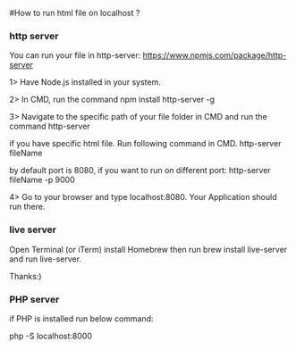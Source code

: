 #How to run html file on localhost ?

### http server

You can run your file in http-server: https://www.npmjs.com/package/http-server

1> Have Node.js installed in your system.

2> In CMD, run the command npm install http-server -g

3> Navigate to the specific path of your file folder in CMD and run the command http-server

if you have specific html file. Run following command in CMD. http-server fileName

by default port is 8080, if you want to run on different port: http-server fileName -p 9000

4> Go to your browser and type localhost:8080. Your Application should run there.

### live server 

Open Terminal (or iTerm) install Homebrew then run brew install live-server and run live-server.

Thanks:)

### PHP server

if PHP is installed run below command:

php -S localhost:8000
